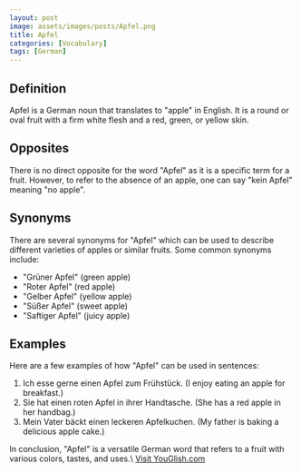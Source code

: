 ```yaml
---
layout: post
image: assets/images/posts/Apfel.png
title: Apfel
categories: [Vocabulary]
tags: [German]
---
```


## Definition

Apfel is a German noun that translates to "apple" in English. It is a round or oval fruit with a firm white flesh and a red, green, or yellow skin.

## Opposites

There is no direct opposite for the word "Apfel" as it is a specific term for a fruit. However, to refer to the absence of an apple, one can say "kein Apfel" meaning "no apple".

## Synonyms

There are several synonyms for "Apfel" which can be used to describe different varieties of apples or similar fruits. Some common synonyms include:

- "Grüner Apfel" (green apple)
- "Roter Apfel" (red apple)
- "Gelber Apfel" (yellow apple)
- "Süßer Apfel" (sweet apple)
- "Saftiger Apfel" (juicy apple)

## Examples

Here are a few examples of how "Apfel" can be used in sentences:

1. Ich esse gerne einen Apfel zum Frühstück. (I enjoy eating an apple for breakfast.)
2. Sie hat einen roten Apfel in ihrer Handtasche. (She has a red apple in her handbag.)
3. Mein Vater bäckt einen leckeren Apfelkuchen. (My father is baking a delicious apple cake.)

In conclusion, "Apfel" is a versatile German word that refers to a fruit with various colors, tastes, and uses.\ <a id="yg-widget-0" class="youglish-widget" data-query="Apfel" data-lang="german" data-components="8412" data-auto-start="0" data-bkg-color="theme_light" data-title="How%20to%20pronounce%20Apfel%20in%20German"  rel="nofollow" href="https://youglish.com">Visit YouGlish.com</a><script async src="https://youglish.com/public/emb/widget.js" charset="utf-8"></script>